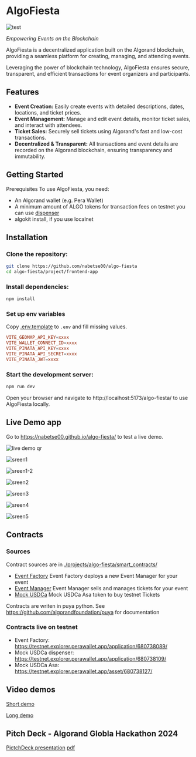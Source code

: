 # AlgoFiesta

![test](./projects/frontend-app/src/assets/logo_h.png)

*Empowering Events on the Blockchain*

AlgoFiesta is a decentralized application built on the Algorand blockchain, providing a seamless platform for creating, managing, and attending events. 

Leveraging the power of blockchain technology, AlgoFiesta ensures secure, transparent, and efficient transactions for event organizers and participants.

## Features
- **Event Creation:** Easily create events with detailed descriptions, dates, locations, and ticket prices.
- **Event Management:** Manage and edit event details, monitor ticket sales, and interact with attendees.
- **Ticket Sales:** Securely sell tickets using Algorand's fast and low-cost transactions.
- **Decentralized & Transparent:** All transactions and event details are recorded on the Algorand blockchain, ensuring transparency and immutability.

## Getting Started
Prerequisites
To use AlgoFiesta, you need:

- An Algorand wallet (e.g. Pera Wallet)
- A minimum amount of ALGO tokens for transaction fees 
on testnet you can use [dispenser](https://bank.testnet.algorand.network/)
- algokit install, if you use localnet


## Installation

### Clone the repository:

```bash
git clone https://github.com/nabetse00/algo-fiesta
cd algo-fiesta/project/frontend-app
```
### Install dependencies:

```bash
npm install
```

### Set up env variables
Copy [.env.template](./projects/frontend-app/.env.template) to `.env` and fill missing values.
```toml
VITE_GEOMAP_API_KEY=xxxx
VITE_WALLET_CONNECT_ID=xxxx
VITE_PINATA_API_KEY=xxxx
VITE_PINATA_API_SECRET=xxxx
VITE_PINATA_JWT=xxxx
```
### Start the development server:

```bash
npm run dev  
```
Open your browser and navigate to http://localhost:5173/algo-fiesta/ to use AlgoFiesta locally.

## Live Demo app

Go to https://nabetse00.github.io/algo-fiesta/ to test a live demo.

![live demo qr](./assets//QR_live_demo.png)

![sreen1](./assets/screen1.png)

![sreen1-2](./assets/screen1-2.png)

![sreen2](./assets/screen2.png)

![sreen3](./assets/screen3.png)

![sreen4](./assets/screen4.png)

![sreen5](./assets/screen5.png)

## Contracts

### Sources

Contract sources are in [./projects/algo-fiesta/smart_contracts/](./projects/algo-fiesta/smart_contracts/)

- [Event Factory](./projects/algo-fiesta/smart_contracts/event_factory/)
Event Factory deploys a new Event Manager for your event
- [Event Manager](./projects/algo-fiesta/smart_contracts/event_manager//)
Event Manager sells and manages tickets for your event
- [Mock USDCa](./projects/algo-fiesta/smart_contracts/usdca_mock/)
Mock USDCa Asa token to buy testnet Tickets 

Contracts are writen in puya python.
See https://github.com/algorandfoundation/puya for documentation

### Contracts live on testnet

- Event Factory: https://testnet.explorer.perawallet.app/application/680738089/
- Mock USDCa dispenser: https://testnet.explorer.perawallet.app/application/680738109/
- Mock USDCa Asa: https://testnet.explorer.perawallet.app/asset/680738127/

## Video demos

[Short demo](https://youtu.be/ovxvIGQbRzk)

[Long demo](https://youtu.be/-xsNqTcNFnQ)

## Pitch Deck - Algorand Globla Hackathon 2024

[PictchDeck presentation](./PitchDeck.md)
[pdf](./PitchDeck.pdf)
